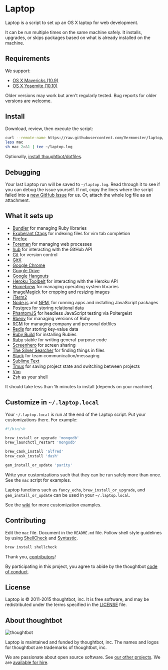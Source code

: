 Laptop
======

Laptop is a script to set up an OS X laptop for web development.

It can be run multiple times on the same machine safely.
It installs, upgrades, or skips packages
based on what is already installed on the machine.

Requirements
------------

We support:

* [OS X Mavericks (10.9)](https://itunes.apple.com/us/app/os-x-mavericks/id675248567)
* [OS X Yosemite (10.10)](https://www.apple.com/osx/)

Older versions may work but aren't regularly tested. Bug reports for older
versions are welcome.

Install
-------

Download, review, then execute the script:

```sh
curl --remote-name https://raw.githubusercontent.com/Vermonster/laptop/master/mac
less mac
sh mac 2>&1 | tee ~/laptop.log
```

Optionally, [install thoughtbot/dotfiles][dotfiles].

[dotfiles]: https://github.com/thoughtbot/dotfiles#install

Debugging
---------

Your last Laptop run will be saved to `~/laptop.log`.
Read through it to see if you can debug the issue yourself.
If not, copy the lines where the script failed into a
[new GitHub Issue](https://github.com/thoughtbot/laptop/issues/new) for us.
Or, attach the whole log file as an attachment.

What it sets up
---------------

* [Bundler] for managing Ruby libraries
* [Exuberant Ctags] for indexing files for vim tab completion
* [Firefox]
* [Foreman] for managing web processes
* [hub] for interacting with the GitHub API
* [Git] for version control
* [GitX]
* [Google Chrome]
* [Google Drive]
* [Google Hangouts]
* [Heroku Toolbelt] for interacting with the Heroku API
* [Homebrew] for managing operating system libraries
* [ImageMagick] for cropping and resizing images
* [iTerm2]
* [Node.js] and [NPM], for running apps and installing JavaScript packages
* [Postgres] for storing relational data
* [PhantomJS] for headless JavaScript testing via Poltergeist
* [Rbenv] for managing versions of Ruby
* [RCM] for managing company and personal dotfiles
* [Redis] for storing key-value data
* [Ruby Build] for installing Rubies
* [Ruby] stable for writing general-purpose code
* [Screenhero] for screen sharing
* [The Silver Searcher] for finding things in files
* [Slack] for team communication/messaging
* [Sublime Text]
* [Tmux] for saving project state and switching between projects
* [Vim]
* [Zsh] as your shell

[Bundler]: http://bundler.io/
[Exuberant Ctags]: http://ctags.sourceforge.net/
[Firefox]: https://www.mozilla.org/en-US/firefox/new/
[Foreman]: https://github.com/ddollar/foreman
[hub]: http://hub.github.com/
[Git]: https://git-scm.com/
[GitX]: http://rowanj.github.io/gitx/
[Google Chrome]: http://http://www.google.com/chrome/
[Google Drive]: https://www.google.com/drive/
[Google Hangouts]: https://www.google.com/hangouts/
[Heroku Toolbelt]: https://toolbelt.heroku.com/
[Homebrew]: http://brew.sh/
[ImageMagick]: http://www.imagemagick.org/
[iTerm2]: https://www.iterm2.com/
[Node.js]: http://nodejs.org/
[NPM]: https://www.npmjs.org/
[Postgres]: http://www.postgresql.org/
[PhantomJS]: http://http://phantomjs.org/
[Rbenv]: https://github.com/sstephenson/rbenv
[RCM]: https://github.com/thoughtbot/rcm
[Redis]: http://redis.io/
[Ruby Build]: https://github.com/sstephenson/ruby-build
[Ruby]: https://www.ruby-lang.org/en/
[Screenhero]: https://screenhero.com/
[The Silver Searcher]: https://github.com/ggreer/the_silver_searcher
[Slack]: https://slack.com/
[Sublime Text]: http://www.sublimetext.com/3
[Tmux]: http://tmux.sourceforge.net/
[Vim]: http://www.vim.org/
[Zsh]: http://www.zsh.org/

It should take less than 15 minutes to install (depends on your machine).

Customize in `~/.laptop.local`
------------------------------

Your `~/.laptop.local` is run at the end of the Laptop script.
Put your customizations there.
For example:

```sh
#!/bin/sh

brew_install_or_upgrade 'mongodb'
brew_launchctl_restart 'mongodb'

brew_cask_install 'alfred'
brew_cask_install 'dash'

gem_install_or_update 'parity'

```

Write your customizations such that they can be run safely more than once.
See the `mac` script for examples.

Laptop functions such as `fancy_echo`,
`brew_install_or_upgrade`, and
`gem_install_or_update`
can be used in your `~/.laptop.local`.

See the [wiki](https://github.com/thoughtbot/laptop/wiki)
for more customization examples.

Contributing
------------

Edit the `mac` file.
Document in the `README.md` file.
Follow shell style guidelines by using [ShellCheck] and [Syntastic].

```sh
brew install shellcheck
```

[ShellCheck]: http://www.shellcheck.net/about.html
[Syntastic]: https://github.com/scrooloose/syntastic

Thank you, [contributors]!

[contributors]: https://github.com/thoughtbot/laptop/graphs/contributors

By participating in this project,
you agree to abide by the thoughtbot [code of conduct].

[code of conduct]: https://thoughtbot.com/open-source-code-of-conduct

License
-------

Laptop is © 2011-2015 thoughtbot, inc.
It is free software,
and may be redistributed under the terms specified in the [LICENSE] file.

[LICENSE]: LICENSE

About thoughtbot
----------------

![thoughtbot](https://thoughtbot.com/logo.png)

Laptop is maintained and funded by thoughtbot, inc.
The names and logos for thoughtbot are trademarks of thoughtbot, inc.

We are passionate about open source software.
See [our other projects][community].
We are [available for hire][hire].

[community]: https://thoughtbot.com/community?utm_source=github
[hire]: https://thoughtbot.com?utm_source=github
